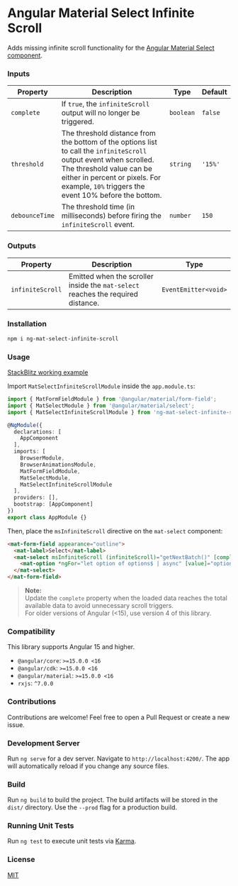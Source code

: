 
# Angular Material Select Infinite Scroll  

Adds missing infinite scroll functionality for the [Angular Material Select component](https://material.angular.io/components/select).  

### Inputs  

| Property       | Description                                                                                                                                                                                                                  | Type      | Default    |  
| -------------- | ---------------------------------------------------------------------------------------------------------------------------------------------------------------------------------------------------------------------------- | ----------| ---------- |  
| `complete`     | If `true`, the `infiniteScroll` output will no longer be triggered.                                                                                                                                                          | `boolean` | `false`    |  
| `threshold`    | The threshold distance from the bottom of the options list to call the `infiniteScroll` output event when scrolled. The threshold value can be either in percent or pixels. For example, `10%` triggers the event 10% before the bottom. | `string`  | `'15%'`    |  
| `debounceTime` | The threshold time (in milliseconds) before firing the `infiniteScroll` event.                                                                                                                                               | `number`  | `150`      |  

### Outputs  

| Property         | Description                                                                             | Type                  |  
| ----------------- | --------------------------------------------------------------------------------------- | --------------------- |  
| `infiniteScroll`  | Emitted when the scroller inside the `mat-select` reaches the required distance.        | `EventEmitter<void>`  |  

### Installation  

```bash
npm i ng-mat-select-infinite-scroll
```

### Usage  

[StackBlitz working example](https://stackblitz.com/edit/ng-mat-select-infinite-scroll)  

Import `MatSelectInfiniteScrollModule` inside the `app.module.ts`:  
```typescript
import { MatFormFieldModule } from '@angular/material/form-field';
import { MatSelectModule } from '@angular/material/select';
import { MatSelectInfiniteScrollModule } from 'ng-mat-select-infinite-scroll';

@NgModule({
  declarations: [
    AppComponent
  ],
  imports: [
    BrowserModule,
    BrowserAnimationsModule,
    MatFormFieldModule,
    MatSelectModule,
    MatSelectInfiniteScrollModule
  ],
  providers: [],
  bootstrap: [AppComponent]
})
export class AppModule {}
```

Then, place the `msInfiniteScroll` directive on the `mat-select` component:  
```html
<mat-form-field appearance="outline">
  <mat-label>Select</mat-label>
  <mat-select msInfiniteScroll (infiniteScroll)="getNextBatch()" [complete]="offset === data.length">
    <mat-option *ngFor="let option of options$ | async" [value]="option">{{option}}</mat-option>
  </mat-select>
</mat-form-field>
```

> **Note:**  
> Update the `complete` property when the loaded data reaches the total available data to avoid unnecessary scroll triggers.  
> For older versions of Angular (<15), use version 4 of this library.

### Compatibility  

This library supports Angular 15 and higher.  
* `@angular/core`: `>=15.0.0 <16`  
* `@angular/cdk`: `>=15.0.0 <16`  
* `@angular/material`: `>=15.0.0 <16`  
* `rxjs`: `^7.0.0`  

### Contributions  

Contributions are welcome! Feel free to open a Pull Request or create a new issue.  

### Development Server  

Run `ng serve` for a dev server. Navigate to `http://localhost:4200/`. The app will automatically reload if you change any source files.  

### Build  

Run `ng build` to build the project. The build artifacts will be stored in the `dist/` directory. Use the `--prod` flag for a production build.  

### Running Unit Tests  

Run `ng test` to execute unit tests via [Karma](https://karma-runner.github.io).  

### License  

[MIT](LICENSE)  
